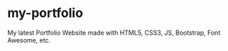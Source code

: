 # my-portfolio
My latest Portfolio Website made with HTML5, CSS3, JS, Bootstrap, Font Awesome, etc.
